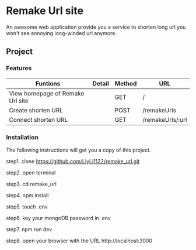 # Remake Url site
An awesome web application provide you a service to shorten long url you won't see annoying long-winded url anymore.

## Project 
### Features

|Funtions|Detail|Method|URL|
|---|---|---|---|
|  View homepage of Remake Url site |   |  GET | / |
|  Create shorten URL |   |  POST | /remakeUrls  |
|  Connect shorten URL |   |  GET |/remakeUrls/:url  |

### Installation
The following instructions will get you a copy of this project.

step1. clone https://github.com/LiyLi1122/remake_url.git

step2. open terminal

step3. cd remake_url

step4. npm install

step5. touch .env

step6. key your mongoDB password in .env

step7. npm run dev

step8. open your browser with the URL http://localhost:3000
